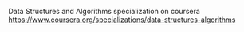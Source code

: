 Data Structures and Algorithms specialization on coursera
https://www.coursera.org/specializations/data-structures-algorithms
